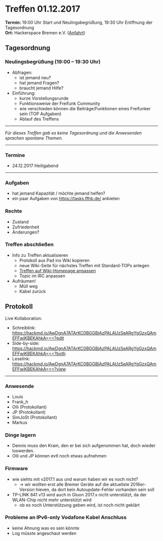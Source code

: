 # Treffen 01.12.2017

**Termin:** 19:00 Uhr Start und Neulingsbegrüßung, 19:30 Uhr Eröffnung der Tagesordnung  
**Ort:** Hackerspace Bremen e.V. ([Anfahrt](https://www.hackerspace-bremen.de/anfahrt/))

## Tagesordnung
### Neulingsbegrüßung (19:00 – 19:30 Uhr)
- Abfragen:
    - ist jemand neu?
    - hat jemand Fragen?
    - braucht jemand Hilfe?
- Einführung:
    - kurze Vorstellungsrunde
    - Funktionsweise der Freifunk Community
    - wie verschieden können die Beiträge/Funktionen eines Freifunker sein (TOP Aufgaben)
    - Ablauf des Treffens

---

*Für dieses Treffen gab es keine Tagesordnung und die Anwesenden sprachen spontane Themen.*

---

### Termine
- 24.12.2017 Heiligabend

---

### Aufgaben
- hat jemand Kapazität / möchte jemand helfen?
- ein paar Aufgaben von https://tasks.ffhb.de/ anbieten

### Rechte
- Zustand
- Zufriedenheit
- Änderungen?

### Treffen abschließen
- Info zu Treffen aktualisieren
  - Protokoll aus Pad ins Wiki kopieren
  - neue Wiki-Seite für nächstes Treffen mit Standard-TOPs anlegen
  - [Treffen auf Wiki-Homepage anpassen](Home)
  - Topic im IRC anpassen
- Aufräumen!
  - Müll weg
  - Kabel zurück


## Protokoll
Live Kollaboration:
- Schreiblink: https://hackmd.io/AwDgnA7ATArKC0BGGBjAzPALAUzSeARgYgGzxQAmEFFwiKBEKAhkA===?edit
- Side-by-side: https://hackmd.io/AwDgnA7ATArKC0BGGBjAzPALAUzSeARgYgGzxQAmEFFwiKBEKAhkA===?both
- Leselink: https://hackmd.io/AwDgnA7ATArKC0BGGBjAzPALAUzSeARgYgGzxQAmEFFwiKBEKAhkA===?view

---

### Anwesende
- Louis
- Frank_h
- Olli (Protokollant)
- JP (Protokollant)
- SimJoSt (Protokollant)
- Markus

### Dinge lagern
- Dennis muss den Kram, den er bei sich aufgenommen hat, doch wieder loswerden.
- Olli und JP können evtl noch etwas aufnehmen

### Firmware
- wie siehts mit v2017.1 aus und warum haben wir es noch nicht?
    - -> wir wollten erst alle Bremer Geräte auf die aktuellste 2016er-Version hieven, da dort kein Autoupdate-Fehler vorhanden sein soll
- TP-LINK 841 v13 wird auch in Gluon 2017.x nicht unterstützt, da der WLAN-Chip nicht mehr unterstützt wird
    - ob es noch Unterstützung geben wird, ist noch nicht geklärt

### Probleme an IPv6-only Vodafone Kabel Anschluss
- keine Ahnung was es sein könnte
- Log müsste angeschaut werden